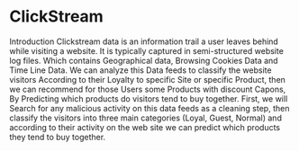 # ClickStream
Introduction
Clickstream data is an information trail a user leaves behind while visiting a website. It is typically captured in semi-structured website log files. Which contains Geographical data, Browsing Cookies Data and Time Line Data.
We can analyze this Data feeds to classify the website visitors According to their Loyalty to specific Site or specific Product, then we can recommend for those Users some Products with discount Capons, By Predicting which products do visitors tend to buy together.
First, we will Search for any malicious activity on this data feeds as a cleaning step, then classify the visitors into three main categories (Loyal, Guest, Normal) and according to their activity on the web site we can predict which products they tend to buy together.
